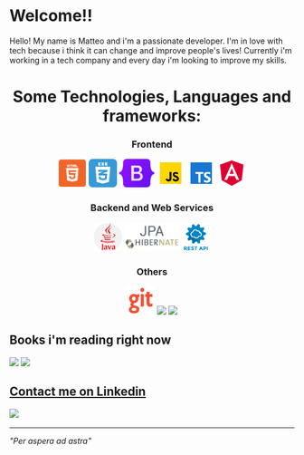 # Welcome!!

Hello! My name is Matteo and i'm a passionate developer. I'm in love with tech because i think it can change and improve people's lives!
Currently i'm working in a tech company and every day i'm looking to improve my skills.

<h1 align="center"> Some Technologies, Languages and frameworks:</h1>

<h3 align="center">Frontend</h3>

<p align="center">
<img src="https://github.com/matteo10pi/matteo10pi/blob/main/assets/html.png" width="50px">
<img src="https://github.com/matteo10pi/matteo10pi/blob/main/assets/css3.png" width="50px">
<img src="https://github.com/matteo10pi/matteo10pi/blob/main/assets/bootstrap-logo.svg" height="50px">
<img src="https://github.com/matteo10pi/matteo10pi/blob/main/assets/js.png" width="50px">
<img src="https://github.com/matteo10pi/matteo10pi/blob/main/assets/ts.png" height="50px">
<img src="https://github.com/matteo10pi/matteo10pi/blob/main/assets/ang.png" width="50px"></p>

<h3 align="center">Backend and Web Services</h3>
<p align="center">
<img src="https://raw.githubusercontent.com/matteo10pi/matteo10pi/main/assets/java.png" width="50px">
<img src="https://raw.githubusercontent.com/matteo10pi/matteo10pi/main/assets/jpahibernate.png" height="50px">
<img src="https://raw.githubusercontent.com/matteo10pi/matteo10pi/main/assets/rest.png" width="50px">
</p>
<h3 align="center">Others</h3>
<p align="center">
<img src="https://github.com/matteo10pi/matteo10pi/blob/main/assets/git.png" width="50px">
<img src="https://loghi-famosi.com/wp-content/uploads/2021/01/Adobe-Photoshop-Logo.png" height="50px">
 <img src="https://upload.wikimedia.org/wikipedia/commons/thumb/5/5f/Microsoft_Office_logo_%282019%E2%80%93present%29.svg/768px-Microsoft_Office_logo_%282019%E2%80%93present%29.svg.png" height="50px">
</p>

## Books i'm reading right now
<img src="https://images-na.ssl-images-amazon.com/images/I/91asIC1fRwL.jpg" height="200px"> <img src="https://images-na.ssl-images-amazon.com/images/I/41xShlnTZTL._SX376_BO1,204,203,200_.jpg" height="200px">

## <a href="https://www.linkedin.com/in/matteopiga/">Contact me on Linkedin</a>
<a href="https://www.linkedin.com/in/matteopiga/"><img src="https://img.shields.io/badge/LinkedIn-0077B5?style=for-the-badge&logo=linkedin&logoColor=white" height="50px"></a>
<hr>

<i>"Per aspera ad astra"</i>

